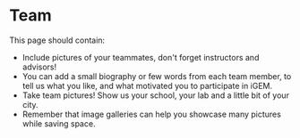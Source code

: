 <h1> Team </h1>

<p> This page should contain: </p>
<ul> 
	<li> Include pictures of your teammates, don't forget instructors and advisors! </li>
	<li> You can add a small biography or few words from each team member, to tell us what you like, and what motivated you to participate in iGEM. </li>
	<li> Take team pictures! Show us your school, your lab and a little bit of your city. </li>
	<li> Remember that image galleries can help you showcase many pictures while saving space. </li>